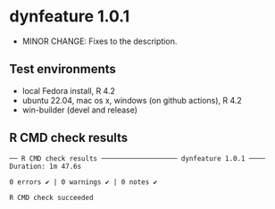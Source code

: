 # dynfeature 1.0.1

* MINOR CHANGE: Fixes to the description.

## Test environments
* local Fedora install, R 4.2
* ubuntu 22.04, mac os x, windows (on github actions), R 4.2
* win-builder (devel and release)

## R CMD check results

```
── R CMD check results ─────────────────── dynfeature 1.0.1 ────
Duration: 1m 47.6s

0 errors ✔ | 0 warnings ✔ | 0 notes ✔

R CMD check succeeded
```


